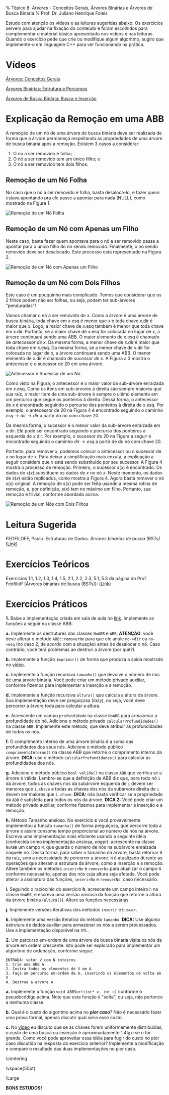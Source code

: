 % Tópico 8: *Árvores* - Conceitos Gerais, Árvores Binárias e Árvores de Busca Binária
% Prof. Dr. Juliano Henrique Foleis

Estude com atenção os vídeos e as leituras sugeridas abaixo. Os exercícios servem para ajudar na fixação do conteúdo e foram escolhidos para complementar o material básico apresentado nos vídeos e nas leituras. Quando o exercício pede que crie ou modifique algum algoritmo, sugiro que implemente-o em linguagem C++ para ver funcionando na prática.

# Vídeos

[Árvores: Conceitos Gerais](https://youtu.be/zE1FMszj_1c)

[Árvores Binárias: Estrutura e Percursos](https://youtu.be/l6SGErZpHro)

[Árvores de Busca Binária: Busca e Inserção](https://youtu.be/dzTCB5HthBQ)

# Explicação da Remoção em uma ABB

A remoção de um nó de uma árvore de busca binária deve ser realizada de forma que a árvore permaneça respeitando as propriedades de uma árvore de busca binária após a remoção. Existem 3 casos a considerar:

1. O nó a ser removido é folha;
2. O nó a ser removido tem um único filho; e
3. O nó a ser removido tem dois filhos.

## Remoção de um Nó Folha

No caso que o nó a ser removido é folha, basta desalocá-lo, e fazer quem estava apontando pra ele passe a apontar para nada (NULL), como mostrado na Figura 1.

![Remoção de um Nó Folha](rem_folha.png)

## Remoção de um Nó com Apenas um Filho

Neste caso, basta fazer quem apontava para o nó a ser removido passe a apontar para o único filho do nó sendo removido. Finalmente, o nó sendo removido deve ser desalocado. Este processo está representado na Figura 2.

![Remoção de um Nó com Apenas um Filho](rem_1filho.png)

## Remoção de um Nó com Dois Filhos

Este caso é um pouquinho mais complicado. Temos que considerar que os 2 filhos podem não ser folhas, ou seja, podem ter sub-árvores "penduradas"! 

Vamos chamar o nó a ser removido de $x$. Como a árvore é uma árvore de busca binária, toda chave em $x$.esq é menor que $x$ e toda chave $x$.dir é maior que $x$. Logo, a maior chave de $x$.esq também é menor que toda chave em $x$.dir. Portanto, se a maior chave de $x$.esq for colocada no lugar de $x$, a árvore continuará sendo uma ABB. O maior elemento de $x$.esq é chamado de *antecessor de x*. Da mesma forma, a menor chave de $x$.dir é maior que toda chave em $x$.esq. Da mesma forma, se a menor chave de $x$.dir for colocada no lugar de $x$, a árvore continuará sendo uma ABB. O menor elemento de $x$.dir é chamado de *sucessor de x*. A Figura a 3 mostra o antecessor e o sucessor de 20 em uma árvore.

![Antecessor e Sucessor de um Nó](ant_suc_20.png)

Como visto na Figura, o antecessor é o maior valor da sub-árvore enraizada em $x$.esq. Como os itens em sub-árvores à direita são sempre maiores que sua raíz, o maior item de uma sub-árvore é sempre o ultimo elemento em um percurso que segue os ponteiros à direita. Dessa forma, o antecessor de $x$ é encontrado seguindo o percurso dos ponteiros à direita de $x$.esq. Por exemplo, o antecessor de 20 na Figura 4 é encontrado seguindo o caminho $esq \rightarrow dir \rightarrow dir$ a partir do nó com chave 20.

Da mesma forma, o sucessor é o menor valor da sub-árvore enraizada em $x$.dir. Ele pode ser encontrado seguindo o percurso dos ponteiros à esquerda de $x$.dir. Por exemplo, o sucessor de 20 na Figura a seguir é encontrado seguindo o caminho $dir \rightarrow esq$ a partir de do nó com chave 20.

Portanto, para remover $x$, podemos colocar o antecessor ou o sucessor de $x$ no lugar de $x$. Para deixar a simplificação mais enxuta, a explicação a seguir considera que $x$ está sendo substituído por seu sucessor. A Figura 4 mostra o processo de remoção. Primeiro, o sucessor $s(x)$ é encontrado. Os dados de $s(x)$ substituem os dados de $x$ no nó $x$. Neste momento, os dados de $s(x)$ estão replicados, como mostra a Figura 4. Agora basta remover o nó $s(x)$ original. A remoção de $s(x)$ pode ser feita usando a mesma rotina de remoção, e, por definição, $s(x)$ tem no máximo um filho. Portanto, sua remoção é trivial, conforme abordado acima.

![Remoção de um Nós com Dois Filhos](rem_2filhos.png)

# Leitura Sugerida

FEOFILOFF, Paulo. Estruturas de Dados. *Árvores binárias de busca (BSTs)* [(Link)](https://www.ime.usp.br/~pf/estruturas-de-dados/aulas/st-bst.html)

# Exercícios Teóricos

Exercícios 1.1, 1.2, 1.3, 1.4, 1.5, 2.1, 2.2, 2.3, 5.1, 5.3 da página do Prof. Feofiloff (Árvores binárias de busca (BSTs)): [(Link)](https://www.ime.usp.br/~pf/estruturas-de-dados/aulas/st-bst.html)

# Exercícios Práticos

**1.** Baixe a implementação criada em sala de aula no [link](https://github.com/julianofoleiss/BCC4001-guias/tree/4178e3ceb8cb4c6add8cc29df2ffd58dac8adeec/08.%20arvores%20e%20arvores%20de%20busca%20bin%C3%A1ria/abb). Implemente as funções a seguir na classe ABB:

**a.** Implemente os destrutures das classes `NoABB` e `ABB`. **ATENÇÃO**: você deve alterar o método `ABB::removerNo` para que ele anule `no->dir` ou `no->esq` (no caso 2, de acordo com a situação) antes de desalocar o nó. Caso contrário, você terá problemas ao destruir a árvore (por quê?). 

**b.** Implemente a função `imprimir()` de forma que produza a saída mostrada no [vídeo](https://youtu.be/dzTCB5HthBQ?t=1960).

**c.** Implemente a função recursiva `tamanho()` que devolve o número de nós de uma árvore binária. Você pode criar um método privado auxiliar, conforme fizemos para implementar a inserção e a remoção.

**d.** Implemente a função recursiva `altura()` que calcula a altura da árvore. Sua implementação deve ser preguiçosa (*lazy*), ou seja, você deve percorrer a árvore toda para calcular a altura. 

**e.** Acrescente um campo `profundidade` na classe `NoABB` para armazenar a profundidade do nó. Adicione o método privado `calcularProfundidades()` na classe `ABB`. Implemente este método, que deve atribuir as profundidades de todos os nós.

**f.** O comprimento interno de uma árvore binária é a soma das profundidades dos seus nós. Adicione o método público `comprimentoInterno()` na classe ABB que retorne o comprimento interno da árvore. **DICA**: use o método `calcularProfundidades()` para calcular as profundidades dos nós.

**g.** Adicione o método público `bool valida()` na classe `ABB` que verifica se a árvore é válida. Lembre-se que a definição da ABB diz que, para todo nó `i` da árvore, todos as chaves nós da subárvore esquerda de `i` devem ser menores que `i.chave` e todas as chaves dos nós da subárvore direita de `i` devem ser maiores que `i.chave`. **DICA:** não basta verificar se a propriedade da `ABB` é satisfeita para todos os nós da árvore. **DICA 2:** Você pode criar um método privado auxiliar, conforme fizemos para implementar a inserção e a remoção.

**h.** Método Tamanho ansioso. No exercício **c** você provavelmente implementou a função `tamanho()` de forma preguiçosa, que percorre toda a árvore e assim consome tempo proporcional ao número de nós na árvore. Escreva uma implementação mais eficiente usando a seguinte idéia (conhecida como implementação ansiosa, *eager*): acrescente na classe `NoABB` um campo `N`, que guarda o número de nós na subárvore enraizada naquele nó. Dessa forma, para saber o tamanho da árvore, basta retornar `N` da raíz, sem a necessidade de percorrer a árvore. `N` é atualizado durante as operações que alteram a estrutura da árvore, como a inserção e a remoção. Altere também os métodos `inserirNo` e `removerNo` para atualizar o campo `N` conforme necessário, apenas dos nós cuja altura seja afetada. Você pode alterar a assinatura das funções, `inserirNo` e `removerNo`, caso necessário.

**i.** Seguindo o raciocínio do exercício **h**, acrescente um campo inteiro `h` na classe `NoABB`, e escreva uma versão ansiosa da função que retorne a altura da árvore binária (`altura()`). Altere as funções necessárias.

**j.** Implemente versões iterativas dos métodos `inserir` e `buscar`.

**k.** Implemente uma versão iterativa do método `tamanho`. **DICA:** Use alguma estrutura de dados auxiliar para armazenar os nós a serem processados. Use a implementação disponível na `STL`.

**2.** Um percurso em-ordem de uma árvore de busca binária visita os nós da árvore em ordem crescente. Isto pode ser explorado para implementar um algoritmo de ordenação, conforme segue:

~~~
ENTRADA: vetor V com N inteiros
1. Crie uma ABB A
2. Insira todos os elementos de V em A
3. Faça um percurso em-ordem de A, inserindo os elementos de volta em V
4. Destrua a arvore A
~~~

**a.** Implemente a função `void ABBSort(int* v, int n)` conforme o pseudocódigo acima. Note que esta função é "solta", ou seja, não pertence a nenhuma classe.

**b.** Qual é o custo do algoritmo acima no ***pior caso***? Não é necessário fazer uma prova formal, apenas discutir qual seria esse custo.

**c.** No [vídeo](https://youtu.be/dzTCB5HthBQ?t=2301) eu discuto que se as chaves forem uniformemente distribuídas, o custo de uma busca ou inserção é aproximadamente $1.4 \lg n$ se n for grande. Como você pode aproveitar essa idéia para fugir do custo no pior caso discutido na resposta do exercício anterior? Implemente a modificação e compare o resultado das duas implementações no pior caso.


<!-- # Atividade para Entregar

A atividade a seguir é para ser feita individualmente e entregue via Moodle no tópico da Semana 2. A data-limite para entrega é dia **25/10/2021 às 23:55**. Em caso de cópia as atividades dos participantes serão desconsideradas.

## Descrição da Atividade

Nesta atividade você vai implementar a operação de remoção de um elemento em uma árvore de busca binária.

A remoção de um nó de uma árvore de busca binária deve ser realizada de forma que a árvore permaneça respeitando as propriedades de uma árvore de busca binária após a remoção. Existem 3 casos a considerar:

1. O nó a ser removido é folha;
2. O nó a ser removido tem um único filho; e
3. O nó a ser removido tem dois filhos.

### Remoção de um Nó Folha

No caso que o nó a ser removido é folha, basta desalocá-lo, e fazer quem estava apontando pra ele passe a apontar para nada (NULL), como mostrado na Figura 1.

![Remoção de um Nó Folha](rem_folha.png)

### Remoção de um Nó com Apenas um Filho

Neste caso, basta fazer quem apontava para o nó a ser removido passe a apontar para o único filho do nó sendo removido. Finalmente, o nó sendo removido deve ser desalocado. Este processo está representado na Figura 2.

![Remoção de um Nó com Apenas um Filho](rem_1filho.png)

### Remoção de um Nó com Dois Filhos

Este caso é um pouquinho mais complicado. Temos que considerar que os 2 filhos podem não ser folhas, ou seja, podem ter sub-árvores "penduradas"! 

Vamos chamar o nó a ser removido de $x$. Como a árvore é uma árvore de busca binária, toda chave em $x$.esq é menor que $x$ e toda chave $x$.dir é maior que $x$. Logo, a maior chave de $x$.esq também é menor que toda chave em $x$.dir. Portanto, se a maior chave de $x$.esq for colocada no lugar de $x$, a árvore continuará sendo uma ABB. O maior elemento de $x$.esq é chamado de *antecessor de x*. Da mesma forma, a menor chave de $x$.dir é maior que toda chave em $x$.esq. Da mesma forma, se a menor chave de $x$.dir for colocada no lugar de $x$, a árvore continuará sendo uma ABB. O menor elemento de $x$.dir é chamado de *sucessor de x*. A Figura a 3 mostra o antecessor e o sucessor de 20 em uma árvore.

![Antecessor e Sucessor de um Nó](ant_suc_20.png)

Como visto na Figura, o antecessor é o maior valor da sub-árvore enraizada em $x$.esq. Como os itens em sub-árvores à direita são sempre maiores que sua raíz, o maior item de uma sub-árvore é sempre o ultimo elemento em um percurso que segue os ponteiros à direita. Dessa forma, o antecessor de $x$ é encontrado seguindo o percurso dos ponteiros à direita de $x$.esq. Por exemplo, o antecessor de 20 na Figura 4 é encontrado seguindo o caminho $esq \rightarrow dir \rightarrow dir$ a partir do nó com chave 20.

Da mesma forma, o sucessor é o menor valor da sub-árvore enraizada em $x$.dir. Ele pode ser encontrado seguindo o percurso dos ponteiros à esquerda de $x$.dir. Por exemplo, o sucessor de 20 na Figura a seguir é encontrado seguindo o caminho $dir \rightarrow esq$ a partir de do nó com chave 20.

Portanto, para remover $x$, podemos colocar o antecessor ou o sucessor de $x$ no lugar de $x$. Para deixar a simplificação mais enxuta, a explicação a seguir considera que $x$ está sendo substituído por seu sucessor. A Figura 4 mostra o processo de remoção. Primeiro, o sucessor $s(x)$ é encontrado. Os dados de $s(x)$ substituem os dados de $x$ no nó $x$. Neste momento, os dados de $s(x)$ estão replicados, como mostra a Figura 4. Agora basta remover o nó $s(x)$ original. A remoção de $s(x)$ pode ser feita usando a mesma rotina de remoção, e, por definição, $s(x)$ tem no máximo um filho. Portanto, sua remoção é trivial, conforme abordado acima.

![Remoção de um Nós com Dois Filhos](rem_2filhos.png)

## Exercícios

**1.** Clone (ou atualize!) o repositório da disciplina no [github](https://github.com/julianofoleiss/BCC33A). A implementação da árvore de busca binária está nos arquivos *bin_trees/abb.c* e *bin_trees/abb.h*.

**a.** Implemente as funções *ABB_Criar*, *ABB_Buscar* e *ABB_Inserir* conforme mostrado no [vídeo](https://youtu.be/dzTCB5HthBQ).

**b.** Implemente a função *ABB_Imprimir* de forma que produza a saída mostrada no [vídeo](https://youtu.be/dzTCB5HthBQ?t=1960). **DICA:** O percurso em pré-ordem facilita a implementação dessa função!

**2.** Implemente a função *ABB_Remover* como descrita acima nos arquivos *bin_trees/abb.c* e *bin_trees/abb.h*. Sugiro o protótipo *void ABB_Remover(ABB \*\*A, int chave)*. Se for necessário, pode alterar o protótipo.

**3.** Verifique sua implementação seguindo os casos de teste abaixo. Use a saída da função *ABB_Imprimir* para verificar a cada remoção. Copie para um *txt* a ultima saída de *ABB_Imprimir* de cada um dos casos.

**a.** Insira as chaves na sequência: 70, 39, 88. Remova 70.

**b.** Insira as chaves na sequência: 10, 4, 20, 6, 2, 3, 5, 7. Remova: 10, 4, 5.

**c.** Insira as chaves na sequência: 30, 50, 40, 47, 15, 20, 25, 17, 19, 4, 7, 0. Remova: 0, 30, 15, 20.

## Você deve Entregar

Entregue em formato .zip os arquivos a seguir:

* Os arquivos-fonte desenvolvidos nos itens **1 e 2**, bem como os arquivos-fonte criados para realizar os testes. Faça um *Makefile* para compilar o seu programa. Modularize conforme julgar necessário.
* O arquivo *txt* produzido no item **3**.

\centering

\vspace{20pt}

**Por favor entregue como especificado acima!**  

\vspace{50pt}

**A data-limite para entrega é dia 16/07/2021 às 23:55.** -->

\centering

\vspace{50pt}

\Large

**BONS ESTUDOS!**

